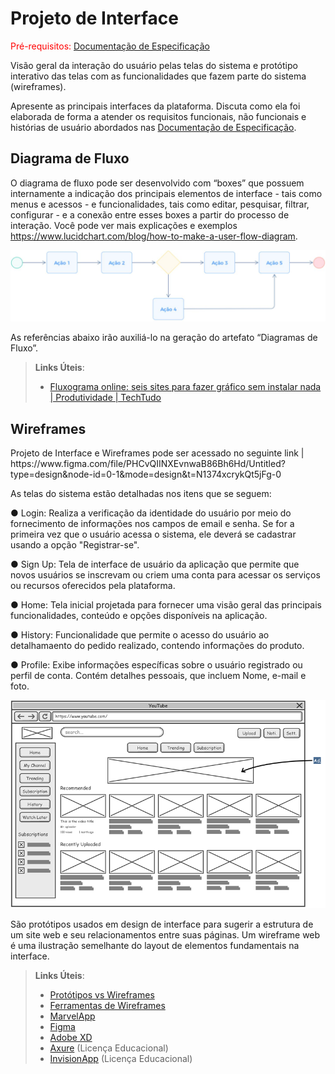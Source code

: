 
# Projeto de Interface

<span style="color:red">Pré-requisitos: <a href="2-Especificação do Projeto.md"> Documentação de Especificação</a></span>

Visão geral da interação do usuário pelas telas do sistema e protótipo interativo das telas com as funcionalidades que fazem parte do sistema (wireframes).

 Apresente as principais interfaces da plataforma. Discuta como ela foi  elaborada de forma a atender os requisitos funcionais, não funcionais e histórias de usuário abordados nas <a href="2-Especificação do Projeto.md"> Documentação de Especificação</a>.

## Diagrama de Fluxo

O diagrama de fluxo pode ser desenvolvido com “boxes” que possuem internamente a indicação dos principais elementos de interface - tais como menus e acessos - e funcionalidades, tais como editar, pesquisar, filtrar, configurar - e a conexão entre esses boxes a partir do processo de interação. Você pode ver mais explicações e exemplos https://www.lucidchart.com/blog/how-to-make-a-user-flow-diagram.

![Exemplo de Diagrama de Fluxo](img/diagramafluxo2.jpg)

As referências abaixo irão auxiliá-lo na geração do artefato “Diagramas de Fluxo”.

> **Links Úteis**:
> - [Fluxograma online: seis sites para fazer gráfico sem instalar nada | Produtividade | TechTudo](https://www.techtudo.com.br/listas/2019/03/fluxograma-online-seis-sites-para-fazer-grafico-sem-instalar-nada.ghtml)

## Wireframes

<p> Projeto de Interface e Wireframes pode ser acessado no seguinte link | https://www.figma.com/file/PHCvQIINXEvnwaB86Bh6Hd/Untitled?type=design&node-id=0-1&mode=design&t=N1374xcrykQt5jFg-0 </p>

As telas do sistema estão detalhadas nos itens que se seguem:

● Login: Realiza a verificação da identidade do usuário por meio do fornecimento de informações nos campos de email e senha. Se for a primeira vez que o usuário acessa o sistema, ele deverá se cadastrar usando a opção "Registrar-se".

● Sign Up: Tela de interface de usuário da aplicação que permite que novos usuários se inscrevam ou criem uma conta para acessar os serviços ou recursos oferecidos pela plataforma. 

● Home: Tela inicial projetada para fornecer uma visão geral das principais funcionalidades, conteúdo e opções disponíveis na aplicação.

● History: Funcionalidade que permite o acesso do usuário ao detalhamaento do pedido realizado, contendo informações do produto.

● Profile: Exibe informações específicas sobre o usuário registrado ou perfil de conta. Contém detalhes pessoais, que incluem Nome, e-mail e foto.


![Exemplo de Wireframe](img/wireframe-example.png)

São protótipos usados em design de interface para sugerir a estrutura de um site web e seu relacionamentos entre suas páginas. Um wireframe web é uma ilustração semelhante do layout de elementos fundamentais na interface.
 
> **Links Úteis**:
> - [Protótipos vs Wireframes](https://www.nngroup.com/videos/prototypes-vs-wireframes-ux-projects/)
> - [Ferramentas de Wireframes](https://rockcontent.com/blog/wireframes/)
> - [MarvelApp](https://marvelapp.com/developers/documentation/tutorials/)
> - [Figma](https://www.figma.com/)
> - [Adobe XD](https://www.adobe.com/br/products/xd.html#scroll)
> - [Axure](https://www.axure.com/edu) (Licença Educacional)
> - [InvisionApp](https://www.invisionapp.com/) (Licença Educacional)
